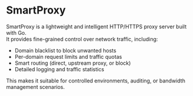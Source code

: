 # SmartProxy
SmartProxy is a lightweight and intelligent HTTP/HTTPS proxy server built with Go.  
It provides fine-grained control over network traffic, including:

- Domain blacklist to block unwanted hosts
- Per-domain request limits and traffic quotas
- Smart routing (direct, upstream proxy, or block)
- Detailed logging and traffic statistics

This makes it suitable for controlled environments, auditing, or bandwidth management scenarios.


